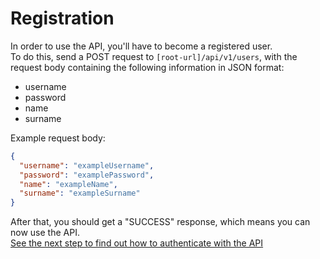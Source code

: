 # Registration

In order to use the API, you'll have to become a registered user.  
To do this, send a POST request to `[root-url]/api/v1/users`, with the request body containing the following information
in JSON format:

- username
- password
- name
- surname

Example request body:

```json
{
  "username": "exampleUsername",
  "password": "examplePassword",
  "name": "exampleName",
  "surname": "exampleSurname"
}
```

After that, you should get a "SUCCESS" response, which means you can now use the API.  
[See the next step to find out how to authenticate with the API](authentication.md)